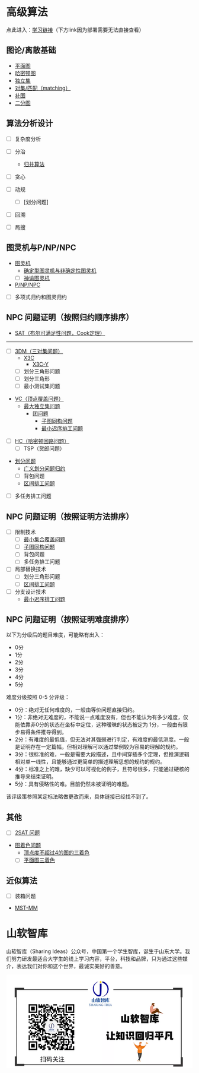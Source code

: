 # 高级算法

点此进入：[学习链接](https://sailist.github.io/AdAlgo/)（下方link因为部署需要无法直接查看）



## 图论/离散基础

 - [平面图](GraphTheory/1.html)
 - [哈密顿图](GraphTheory/2.html)
 - [独立集](GraphTheory/3.html)
 - [对集/匹配（matching）](GraphTheory/4.html)
 - [补图](GraphTheory/5.html)
 - [二分图](GraphTheory/bg.html)


## 算法分析设计
 - [ ] 复杂度分析
 - [ ] 分治
   - [归并算法](https://sailist.github.io/AdAlgo/doc/1.html)
 - [ ] 贪心
 - [ ] 动规
   - [ ] [划分问题]
 - [ ] 回溯
 - [ ] 局搜


## 图灵机与P/NP/NPC
 - [图灵机](./turing/1.html)
   - [确定型图灵机与非确定性图灵机](./turing/2.html)
   - [ ] [神谕图灵机](./turing/3.html)
 - [P/NP/NPC](./turing/4.html)
 - [ ] 多项式归约和图灵归约
## NPC 问题证明（按照归约顺序排序）

 - [SAT（布尔可满足性问题，Cook定理）](doc/sat.html)

---

 - [ ] [3DM（三对集问题）](doc/3dm.html)
   - [X3C](doc/x3c.html)
     - [X3C-Y](doc/3.html)
   - [ ] 划分三角形问题
   - [ ] 划分三角形
   - [ ] 最小测试集问题
 - [VC（顶点覆盖问题）](doc/vc.html)
   - [最大独立集问题](doc/ivs.html)
     - [团问题](doc/clique.html)
       - [子图同构问题](doc/sgi.html)
       - [最小迟序排工问题](doc/mds.html)
 - [ ] [HC（哈密顿回路问题）](doc/hc.html)
   - [ ] TSP（货郎问题）
 - [划分问题](doc/par.html)
   - [广义划分问题归约](doc/2.html)
   - [ ] 背包问题
   - [区间排工问题](doc/swi.html)
 - [ ] 多任务排工问题


## NPC 问题证明（按照证明方法排序）
 - [ ] 限制技术
   - [ ] [最小集合覆盖问题](doc/mc.html)
   - [ ] [子图同构问题](doc/sgi.html)
   - [ ] 背包问题
   - [ ] 多任务排工问题
 - [ ] 局部替换技术
   - [ ] 划分三角形问题
   - [ ] [区间排工问题](doc/swi.html)
 - [ ] 分支设计技术
   - [最小迟序排工问题](doc/mds.html)

## NPC 问题证明（按照证明难度排序）

以下为分级后的题目难度，可能略有出入：
 - 0分
 - 1分
 - 2分
 - 3分
 - 4分
 - 5分

难度分级按照 0-5 分评级：
 - 0分：绝对无任何难度的，一般由等价问题直接归约。
 - 1分：非绝对无难度的，不能说一点难度没有，但也不能认为有多少难度，仅能依靠非0分的状态在坐标中定位，这种暧昧的状态被定为 1分，一般由有限步易得条件推导得到。
 - 2分：有难度的最低值，但无法对其强弱进行判定，有难度的最低测度。一般是证明存在一定篇幅，但相对理解可以通过举例较为容易的理解的规约。
 - 3分：很标准的难，一般是需要大段描述，且中间穿插多个定理，但推演逻辑相对单一线性，且能够通过更简单的描述理解思想的规约的规约。
 - 4分：标准之上的难，缺少可以可视化的例子，且符号很多，只能通过硬核的推导来结束证明。
 - 5分：具有侵略性的难。目前仍然未被证明的难题。

该评级策参照某定标法略做更改而来，具体链接已经找不到了。

## 其他
 - [ ] [2SAT 问题](doc/2sat.html)
 - [图着色问题](doc/gcp.html)
   - [顶点度不超过4的图的三着色](doc/4gcp.html)
   - [ ] [平面图三着色](doc/pgcp.html)

## 近似算法
 - [ ] 装箱问题 
 - [MST-MM](https://sailist.github.io/AdAlgo/doc/4.html)




# 山软智库

山软智库（Sharing Ideas）公众号，中国第一个学生智库，诞生于山东大学。我们努力研发最适合大学生的线上学习内容，平台，科技和品牌，只为通过这些媒介，表达我们对你和这个世界，最诚实美好的善意。

![](./fig/sharingidea.png)


